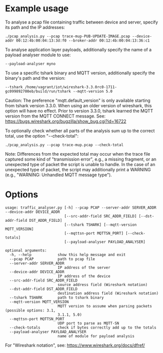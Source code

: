 # Example usage

To analyse a pcap file containing traffic between device and server, specify its path and the IP addresses:

`./pcap_analysis.py --pcap trace-mup-PUB-UPDATE-IMAGE.pcap --device-addr 00:12:4b:00:04:13:3d:f0 --broker-addr 00:12:4b:00:04:13:36:c1`

To analyse application layer payloads, additionally specify the name of a payload analyser module to use:

`--payload-analyser myno`

To use a specific tshark binary and MQTT version, additionally specify the binary's path and the version:

`--tshark /home/vagrant/iot/wireshark-3.3.0rc0-1711-gc099892700eb/build/run/tshark --mqtt-version 5.0`

Caution: The preference "mqtt.default_version" is only available starting from tshark version 3.3.0. When using an older version of wireshark, this option will have no effect.
Prior to version 3.3.0, tshark learned the MQTT version from the MQTT CONNECT message. See: https://bugs.wireshark.org/bugzilla/show_bug.cgi?id=16722

To optionally check whether all parts of the analysis sum up to the correct total, use the option "--check-total":

`./pcap_analysis.py --pcap trace-mup.pcap --check-total`

Note: Differences from the expected total may occur when the trace file captured some kind of "transmission error", e.g., a missing fragment, or an unexpected type of packet the script is unable to handle.
In the case of an unexpected type of packet, the script may additionally print a WARNING (e.g., "WARNING: Unhandled MQTT message type").

# Options

```
usage: traffic_analyser.py [-h] --pcap PCAP --server-addr SERVER_ADDR --device-addr DEVICE_ADDR
                           [--src-addr-field SRC_ADDR_FIELD] [--dst-addr-field DST_ADDR_FIELD]
                           [--tshark TSHARK] [--mqtt-version MQTT_VERSION]
                           [--mqttsn-port MQTTSN_PORT] [--check-totals]
                           [--payload-analyser PAYLOAD_ANALYSER]

optional arguments:
  -h, --help            show this help message and exit
  --pcap PCAP           path to pcap file
  --server-addr SERVER_ADDR
                        IP address of the server
  --device-addr DEVICE_ADDR
                        IP address of the device
  --src-addr-field SRC_ADDR_FIELD
                        source address field (Wireshark notation)
  --dst-addr-field DST_ADDR_FIELD
                        destination address field (Wireshark notation)
  --tshark TSHARK       path to tshark binary
  --mqtt-version MQTT_VERSION
                        MQTT version to assume when parsing packets (possible options: 3.1,
                        3.1.1, 5.0)
  --mqttsn-port MQTTSN_PORT
                        UDP port to parse as MQTT-SN
  --check-totals        check if bytes correctly add up to the totals
  --payload-analyser PAYLOAD_ANALYSER
                        name of module for payload analysis
```

For "Wireshark notation", see: https://www.wireshark.org/docs/dfref/